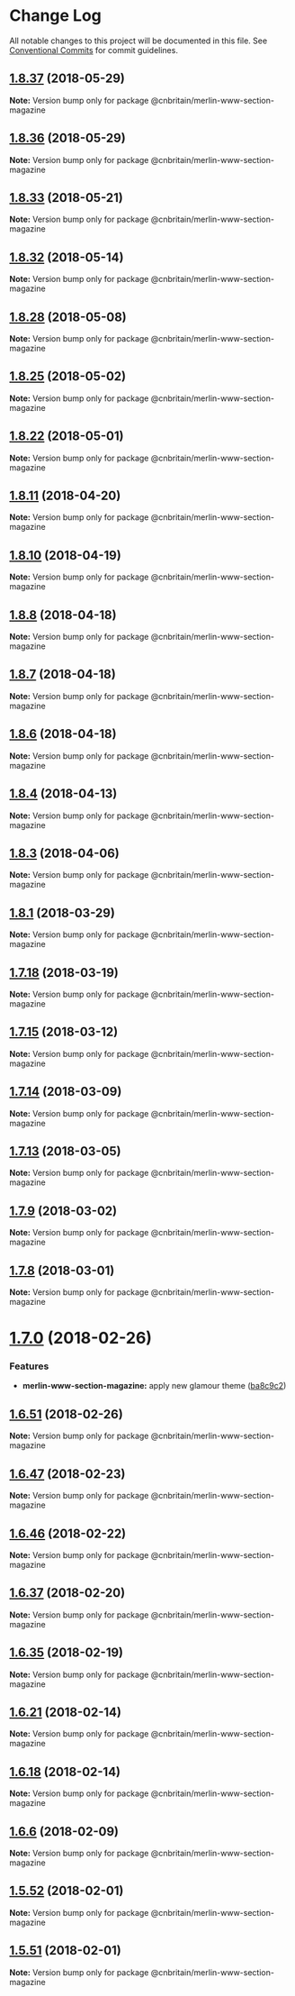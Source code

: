 # Change Log

All notable changes to this project will be documented in this file.
See [Conventional Commits](https://conventionalcommits.org) for commit guidelines.

<a name="1.8.37"></a>
## [1.8.37](https://github.com/cnduk/merlin-www-components/compare/@cnbritain/merlin-www-section-magazine@1.8.36...@cnbritain/merlin-www-section-magazine@1.8.37) (2018-05-29)




**Note:** Version bump only for package @cnbritain/merlin-www-section-magazine

<a name="1.8.36"></a>
## [1.8.36](https://github.com/cnduk/merlin-www-components/compare/@cnbritain/merlin-www-section-magazine@1.8.35...@cnbritain/merlin-www-section-magazine@1.8.36) (2018-05-29)




**Note:** Version bump only for package @cnbritain/merlin-www-section-magazine

<a name="1.8.33"></a>
## [1.8.33](https://github.com/cnduk/merlin-www-components/compare/@cnbritain/merlin-www-section-magazine@1.8.32...@cnbritain/merlin-www-section-magazine@1.8.33) (2018-05-21)




**Note:** Version bump only for package @cnbritain/merlin-www-section-magazine

<a name="1.8.32"></a>
## [1.8.32](https://github.com/cnduk/merlin-www-components/compare/@cnbritain/merlin-www-section-magazine@1.8.31...@cnbritain/merlin-www-section-magazine@1.8.32) (2018-05-14)




**Note:** Version bump only for package @cnbritain/merlin-www-section-magazine

<a name="1.8.28"></a>
## [1.8.28](https://github.com/cnduk/merlin-www-components/compare/@cnbritain/merlin-www-section-magazine@1.8.27...@cnbritain/merlin-www-section-magazine@1.8.28) (2018-05-08)




**Note:** Version bump only for package @cnbritain/merlin-www-section-magazine

<a name="1.8.25"></a>
## [1.8.25](https://github.com/cnduk/merlin-www-components/compare/@cnbritain/merlin-www-section-magazine@1.8.24...@cnbritain/merlin-www-section-magazine@1.8.25) (2018-05-02)




**Note:** Version bump only for package @cnbritain/merlin-www-section-magazine

<a name="1.8.22"></a>
## [1.8.22](https://github.com/cnduk/merlin-www-components/compare/@cnbritain/merlin-www-section-magazine@1.8.21...@cnbritain/merlin-www-section-magazine@1.8.22) (2018-05-01)




**Note:** Version bump only for package @cnbritain/merlin-www-section-magazine

<a name="1.8.11"></a>
## [1.8.11](https://github.com/cnduk/merlin-www-components/compare/@cnbritain/merlin-www-section-magazine@1.8.10...@cnbritain/merlin-www-section-magazine@1.8.11) (2018-04-20)




**Note:** Version bump only for package @cnbritain/merlin-www-section-magazine

<a name="1.8.10"></a>
## [1.8.10](https://github.com/cnduk/merlin-www-components/compare/@cnbritain/merlin-www-section-magazine@1.8.9...@cnbritain/merlin-www-section-magazine@1.8.10) (2018-04-19)




**Note:** Version bump only for package @cnbritain/merlin-www-section-magazine

<a name="1.8.8"></a>
## [1.8.8](https://github.com/cnduk/merlin-www-components/compare/@cnbritain/merlin-www-section-magazine@1.8.7...@cnbritain/merlin-www-section-magazine@1.8.8) (2018-04-18)




**Note:** Version bump only for package @cnbritain/merlin-www-section-magazine

<a name="1.8.7"></a>
## [1.8.7](https://github.com/cnduk/merlin-www-components/compare/@cnbritain/merlin-www-section-magazine@1.8.6...@cnbritain/merlin-www-section-magazine@1.8.7) (2018-04-18)




**Note:** Version bump only for package @cnbritain/merlin-www-section-magazine

<a name="1.8.6"></a>
## [1.8.6](https://github.com/cnduk/merlin-www-components/compare/@cnbritain/merlin-www-section-magazine@1.8.5...@cnbritain/merlin-www-section-magazine@1.8.6) (2018-04-18)




**Note:** Version bump only for package @cnbritain/merlin-www-section-magazine

<a name="1.8.4"></a>
## [1.8.4](https://github.com/cnduk/merlin-www-components/compare/@cnbritain/merlin-www-section-magazine@1.8.3...@cnbritain/merlin-www-section-magazine@1.8.4) (2018-04-13)




**Note:** Version bump only for package @cnbritain/merlin-www-section-magazine

<a name="1.8.3"></a>
## [1.8.3](https://github.com/cnduk/merlin-www-components/compare/@cnbritain/merlin-www-section-magazine@1.8.2...@cnbritain/merlin-www-section-magazine@1.8.3) (2018-04-06)




**Note:** Version bump only for package @cnbritain/merlin-www-section-magazine

<a name="1.8.1"></a>
## [1.8.1](https://github.com/cnduk/merlin-www-components/compare/@cnbritain/merlin-www-section-magazine@1.8.0...@cnbritain/merlin-www-section-magazine@1.8.1) (2018-03-29)




**Note:** Version bump only for package @cnbritain/merlin-www-section-magazine

<a name="1.7.18"></a>
## [1.7.18](https://github.com/cnduk/merlin-www-components/compare/@cnbritain/merlin-www-section-magazine@1.7.17...@cnbritain/merlin-www-section-magazine@1.7.18) (2018-03-19)




**Note:** Version bump only for package @cnbritain/merlin-www-section-magazine

<a name="1.7.15"></a>
## [1.7.15](https://github.com/cnduk/merlin-www-components/compare/@cnbritain/merlin-www-section-magazine@1.7.14...@cnbritain/merlin-www-section-magazine@1.7.15) (2018-03-12)




**Note:** Version bump only for package @cnbritain/merlin-www-section-magazine

<a name="1.7.14"></a>
## [1.7.14](https://github.com/cnduk/merlin-www-components/compare/@cnbritain/merlin-www-section-magazine@1.7.13...@cnbritain/merlin-www-section-magazine@1.7.14) (2018-03-09)




**Note:** Version bump only for package @cnbritain/merlin-www-section-magazine

<a name="1.7.13"></a>
## [1.7.13](https://github.com/cnduk/merlin-www-components/compare/@cnbritain/merlin-www-section-magazine@1.7.12...@cnbritain/merlin-www-section-magazine@1.7.13) (2018-03-05)




**Note:** Version bump only for package @cnbritain/merlin-www-section-magazine

<a name="1.7.9"></a>
## [1.7.9](https://github.com/cnduk/merlin-www-components/compare/@cnbritain/merlin-www-section-magazine@1.7.8...@cnbritain/merlin-www-section-magazine@1.7.9) (2018-03-02)




**Note:** Version bump only for package @cnbritain/merlin-www-section-magazine

<a name="1.7.8"></a>
## [1.7.8](https://github.com/cnduk/merlin-www-components/compare/@cnbritain/merlin-www-section-magazine@1.7.7...@cnbritain/merlin-www-section-magazine@1.7.8) (2018-03-01)




**Note:** Version bump only for package @cnbritain/merlin-www-section-magazine

<a name="1.7.0"></a>
# [1.7.0](https://github.com/cnduk/merlin-www-components/compare/@cnbritain/merlin-www-section-magazine@1.6.53...@cnbritain/merlin-www-section-magazine@1.7.0) (2018-02-26)


### Features

* **merlin-www-section-magazine:** apply new glamour theme ([ba8c9c2](https://github.com/cnduk/merlin-www-components/commit/ba8c9c2))




<a name="1.6.51"></a>
## [1.6.51](https://github.com/cnduk/merlin-www-components/compare/@cnbritain/merlin-www-section-magazine@1.6.50...@cnbritain/merlin-www-section-magazine@1.6.51) (2018-02-26)




**Note:** Version bump only for package @cnbritain/merlin-www-section-magazine

<a name="1.6.47"></a>
## [1.6.47](https://github.com/cnduk/merlin-www-components/compare/@cnbritain/merlin-www-section-magazine@1.6.46...@cnbritain/merlin-www-section-magazine@1.6.47) (2018-02-23)




**Note:** Version bump only for package @cnbritain/merlin-www-section-magazine

<a name="1.6.46"></a>
## [1.6.46](https://github.com/cnduk/merlin-www-components/compare/@cnbritain/merlin-www-section-magazine@1.6.45...@cnbritain/merlin-www-section-magazine@1.6.46) (2018-02-22)




**Note:** Version bump only for package @cnbritain/merlin-www-section-magazine

<a name="1.6.37"></a>
## [1.6.37](https://github.com/cnduk/merlin-www-components/compare/@cnbritain/merlin-www-section-magazine@1.6.36...@cnbritain/merlin-www-section-magazine@1.6.37) (2018-02-20)




**Note:** Version bump only for package @cnbritain/merlin-www-section-magazine

<a name="1.6.35"></a>
## [1.6.35](https://github.com/cnduk/merlin-www-components/compare/@cnbritain/merlin-www-section-magazine@1.6.34...@cnbritain/merlin-www-section-magazine@1.6.35) (2018-02-19)




**Note:** Version bump only for package @cnbritain/merlin-www-section-magazine

<a name="1.6.21"></a>
## [1.6.21](https://github.com/cnduk/merlin-www-components/compare/@cnbritain/merlin-www-section-magazine@1.6.20...@cnbritain/merlin-www-section-magazine@1.6.21) (2018-02-14)




**Note:** Version bump only for package @cnbritain/merlin-www-section-magazine

<a name="1.6.18"></a>
## [1.6.18](https://github.com/cnduk/merlin-www-components/compare/@cnbritain/merlin-www-section-magazine@1.6.17...@cnbritain/merlin-www-section-magazine@1.6.18) (2018-02-14)




**Note:** Version bump only for package @cnbritain/merlin-www-section-magazine

<a name="1.6.6"></a>
## [1.6.6](https://github.com/cnduk/merlin-www-components/compare/@cnbritain/merlin-www-section-magazine@1.6.5...@cnbritain/merlin-www-section-magazine@1.6.6) (2018-02-09)




**Note:** Version bump only for package @cnbritain/merlin-www-section-magazine

<a name="1.5.52"></a>
## [1.5.52](https://github.com/cnduk/merlin-www-components/compare/@cnbritain/merlin-www-section-magazine@1.5.51...@cnbritain/merlin-www-section-magazine@1.5.52) (2018-02-01)




**Note:** Version bump only for package @cnbritain/merlin-www-section-magazine

<a name="1.5.51"></a>
## [1.5.51](https://github.com/cnduk/merlin-www-components/compare/@cnbritain/merlin-www-section-magazine@1.5.50...@cnbritain/merlin-www-section-magazine@1.5.51) (2018-02-01)




**Note:** Version bump only for package @cnbritain/merlin-www-section-magazine
